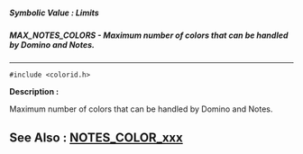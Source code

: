 ##### Symbolic Value : Limits
##### MAX_NOTES_COLORS - Maximum number of colors that can be handled by Domino and Notes.
---
```
#include <colorid.h>
```
**Description :**

Maximum number of colors that can be handled by Domino and Notes.

**See Also :**
[NOTES_COLOR_xxx](/reference/Symb/NOTES_COLOR_xxx)
---
